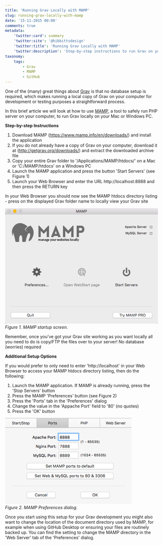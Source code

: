 ```yaml
---
title: 'Running Grav Locally with MAMP'
slug: running-grav-locally-with-mamp
date: '15-11-2015 00:00'
comments: true
metadata:
    'twitter:card': summary
    'twitter:site': '@hibbittsdesign'
    'twitter:title': 'Running Grav Locally with MAMP'
    'twitter:description': 'Step-by-step instructions to run Grav on your Mac/PC.'
taxonomy:
    tags:
        - Grav
        - MAMP
        - GitHub
---
```


One of the (many) great things about [Grav](http://getgrav.org) is that no database setup is required, which makes running a local copy of Grav on your computer for development or testing purposes a straightforward process.  

In this brief article we will look at how to use [MAMP](https://www.mamp.info/en/), a tool to safely run PHP server on your computer, to run Grav locally on your Mac or Windows PC.

**Step-by-step Instructions**

1. Download MAMP (https://www.mamp.info/en/downloads/) and install the application
2. If you do not already have a copy of Grav on your computer, download it at (http://getgrav.org/downloads/) and extract the downloaded archive file
3. Copy your entire Grav folder to '/Applications/MAMP/htdocs/' on a Mac or 'C:/MAMP/htdocs' on a Windows PC
4. Launch the MAMP application and press the button 'Start Servers' (see Figure 1)
5. Launch your Web Browser and enter the URL http://localhost:8888 and then press the RETURN key

In your Web Browser you should now see the MAMP htdocs directory listing - press on the displayed Grav folder name to locally view your Grav site

![MAMP Welcome Screen](../2015-11-16-running-grav-locally-with-mamp/MAMP.png)  
_Figure 1. MAMP startup screen._

Remember, once you've got your Grav site working as you want locally all you need to do is copy/FTP the files over to your server! No database (worries) required   

**Additional Setup Options**

If you would prefer to only need to enter 'http://localhost' in your Web Browser to access your MAMP htdocs directory listing, then do the following:

1. Launch the MAMP application. If MAMP is already running, press the 'Stop Servers' button
2. Press the MAMP 'Preferences' button (see Figure 2)
3. Press the 'Ports' tab in the 'Preferences' dialog
4. Change the value in the 'Appache Port' field to '80' (no quotes)
5. Press the 'OK' button  

![MAMP Preferences Dialog](../2015-11-16-running-grav-locally-with-mamp/MAMP-preferences.png)  
_Figure 2. MAMP Preferences dialog._

Once you start using this setup for your Grav development you might also want to change the location of the document directory used by MAMP, for example when using GitHub Desktop or ensuring your files are routinely backed up. You can find the setting to change the MAMP  directory in the 'Web Server' tab of the 'Preferences' dialog.
